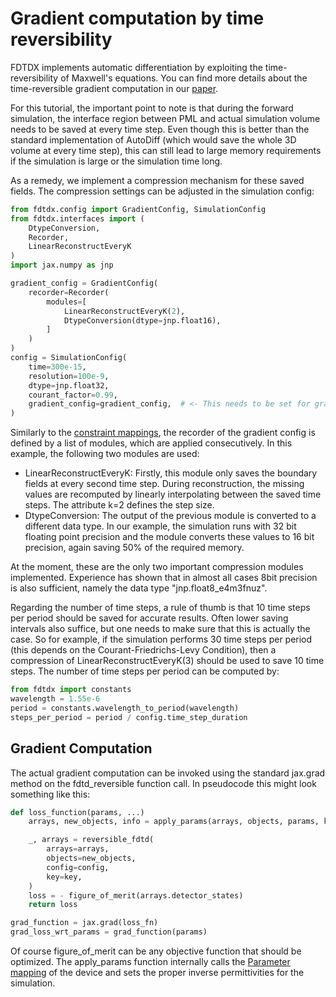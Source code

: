# Gradient computation by time reversibility

FDTDX implements automatic differentiation by exploiting the time-reversibility of Maxwell's equations. You can find more details about the time-reversible gradient computation in our [paper](https://arxiv.org/abs/2407.10273). 

For this tutorial, the important point to note is that during the forward simulation, the interface region between PML and actual simulation volume needs to be saved at every time step. Even though this is better than the standard implementation of AutoDiff (which would save the whole 3D volume at every time step), this can still lead to large memory requirements if the simulation is large or the simulation time long. 

As a remedy, we implement a compression mechanism for these saved fields. The compression settings can be adjusted in the simulation config:
```python
from fdtdx.config import GradientConfig, SimulationConfig
from fdtdx.interfaces import (
    DtypeConversion,
    Recorder,
    LinearReconstructEveryK
)
import jax.numpy as jnp

gradient_config = GradientConfig(
    recorder=Recorder(
        modules=[
            LinearReconstructEveryK(2),
            DtypeConversion(dtype=jnp.float16),
        ]
    )
)
config = SimulationConfig(
    time=300e-15,
    resolution=100e-9,
    dtype=jnp.float32,
    courant_factor=0.99,
    gradient_config=gradient_config,  # <- This needs to be set for gradient computation
)
```
Similarly to the [constraint mappings](./parameter_mapping.md), the recorder of the gradient config is defined by a list of modules, which are applied consecutively. In this example, the following two modules are used:
- LinearReconstructEveryK: Firstly, this module only saves the boundary fields at every second time step. During reconstruction, the missing values are recomputed by linearly interpolating between the saved time steps. The attribute k=2 defines the step size.
- DtypeConversion: The output of the previous module is converted to a different data type. In our example, the simulation runs with 32 bit floating point precision and the module converts these values to 16 bit precision, again saving 50% of the required memory.

At the moment, these are the only two important compression modules implemented. Experience has shown that in almost all cases 8bit precision is also sufficient, namely the data type "jnp.float8_e4m3fnuz". 

Regarding the number of time steps, a rule of thumb is that 10 time steps per period should be saved for accurate results. Often lower saving intervals also suffice, but one needs to make sure that this is actually the case. So for example, if the simulation performs 30 time steps per period (this depends on the Courant-Friedrichs-Levy Condition), then a compression of LinearReconstructEveryK(3) should be used to save 10 time steps. The number of time steps per period can be computed by:
```python
from fdtdx import constants
wavelength = 1.55e-6
period = constants.wavelength_to_period(wavelength)
steps_per_period = period / config.time_step_duration
```

## Gradient Computation

The actual gradient computation can be invoked using the standard jax.grad method on the fdtd_reversible function call. In pseudocode this might look something like this:
```python
def loss_function(params, ...)
    arrays, new_objects, info = apply_params(arrays, objects, params, key)

    _, arrays = reversible_fdtd(
        arrays=arrays,
        objects=new_objects,
        config=config,
        key=key,
    )
    loss = - figure_of_merit(arrays.detector_states)
    return loss

grad_function = jax.grad(loss_fn)
grad_loss_wrt_params = grad_function(params)
```
Of course figure_of_merit can be any objective function that should be optimized. The apply_params function internally calls the [Parameter mapping](./parameter_mapping.md) of the device and sets the proper inverse permittivities for the simulation.